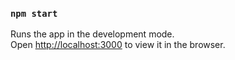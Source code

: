 ### `npm start`

Runs the app in the development mode.<br />
Open [http://localhost:3000](http://localhost:3000) to view it in the browser.